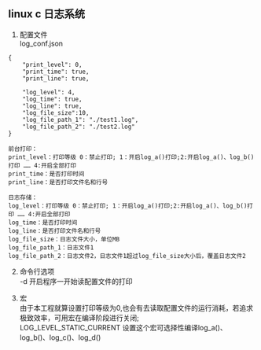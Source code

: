 ## linux c 日志系统

1. 配置文件<br>
log_conf.json
```
{
    "print_level": 0,
    "print_time": true,
    "print_line": true,

    "log_level": 4,
    "log_time": true,
    "log_line": true,
    "log_file_size":10,
    "log_file_path_1": "./test1.log",
    "log_file_path_2": "./test2.log"
}

前台打印：
print_level：打印等级 0：禁止打印; 1：开启log_a()打印;2:开启log_a()、log_b()打印 …… 4:开启全部打印
print_time：是否打印时间
print_line：是否打印文件名和行号

日志存储：
log_level：打印等级 0：禁止打印; 1：开启log_a()打印;2:开启log_a()、log_b()打印 …… 4:开启全部打印
log_time：是否打印时间
log_line：是否打印文件名和行号
log_file_size：日志文件大小，单位MB
log_file_path_1：日志文件1
log_file_path_2：日志文件2，日志文件1超过log_file_size大小后，覆盖日志文件2
```
2. 命令行选项<br>
-d 开启程序一开始读配置文件的打印

3. 宏<br>
由于本工程就算设置打印等级为0,也会有去读取配置文件的运行消耗，若追求极致效率，可用宏在编译阶段进行关闭;<br>
LOG_LEVEL_STATIC_CURRENT 设置这个宏可选择性编译log_a()、log_b()、log_c()、log_d()